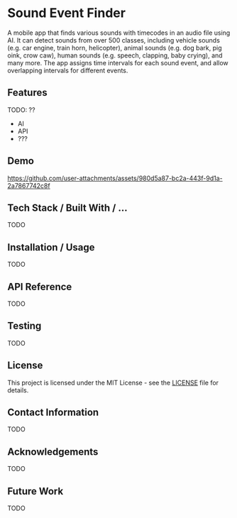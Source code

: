 # Sound Event Finder

A mobile app that finds various sounds with timecodes in an audio file using AI. 
It can detect sounds from over 500 classes, including vehicle sounds (e.g. car engine,
train horn, helicopter), animal sounds (e.g. dog bark, pig oink, crow caw), 
human sounds (e.g. speech, clapping, baby crying), and many more. The app assigns time
intervals for each sound event, and allow overlapping intervals for different events.


## Features

TODO: ??

- AI
- API
- ???


## Demo

https://github.com/user-attachments/assets/980d5a87-bc2a-443f-9d1a-2a7867742c8f


## Tech Stack / Built With / ...

TODO


## Installation / Usage

TODO

## API Reference

TODO

## Testing

TODO

## License

This project is licensed under the MIT License - see the [LICENSE](LICENSE) file for details.

## Contact Information

TODO

## Acknowledgements

TODO

## Future Work

TODO
